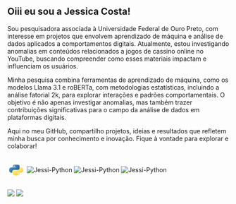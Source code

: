 ## Oiii eu sou a Jessica Costa!

Sou pesquisadora associada à Universidade Federal de Ouro Preto, com interesse em projetos que envolvem aprendizado de máquina e análise de dados aplicados a comportamentos digitais. Atualmente, estou investigando anomalias em conteúdos relacionados a jogos de cassino online no YouTube, buscando compreender como esses materiais impactam e influenciam os usuários.

Minha pesquisa combina ferramentas de aprendizado de máquina, como os modelos Llama 3.1 e roBERTa, com metodologias estatísticas, incluindo a análise fatorial 2k, para explorar interações e padrões comportamentais. O objetivo é não apenas investigar anomalias, mas também trazer contribuições significativas para o campo da análise de dados em plataformas digitais.

Aqui no meu GitHub, compartilho projetos, ideias e resultados que refletem minha busca por conhecimento e inovação. Fique à vontade para explorar e colaborar!

<div style="display: inline_block"><br>
  <img align="center" alt="Jessi-Python" height="30" width="40" src="https://raw.githubusercontent.com/devicons/devicon/master/icons/python/python-original.svg">
  <i align="center" alt="Jessi-Python" height="30" width="40" class="devicon-amazonwebservices-plain-wordmark"></i>
  <img align="center" alt="Jessi-Python" height="30" width="40" src="https://cdn.jsdelivr.net/gh/devicons/devicon@latest/icons/pandas/pandas-plain.svg"/>
  <img align="center" alt="Jessi-Python" height="30" width="40" src="https://cdn.jsdelivr.net/gh/devicons/devicon@latest/icons/jupyter/jupyter-plain-wordmark.svg"/>
  <img align="center" alt="Jessi-Python" height="30" width="40" src="https://cdn.jsdelivr.net/gh/devicons/devicon@latest/icons/matplotlib/matplotlib-plain-wordmark.svg" />
          
</div>

  ##
 
<div>
  <a href = "mailto:jessicasousacosta97@gmail.com"><img src="https://img.shields.io/badge/-Gmail-%23333?style=for-the-badge&logo=gmail&logoColor=white" target="_blank"></a>
  <a href="https://www.linkedin.com/in/jessjca" target="_blank"><img src="https://img.shields.io/badge/-LinkedIn-%230077B5?style=for-the-badge&logo=linkedin&logoColor=white" target="_blank"></a> 
  
</div>
